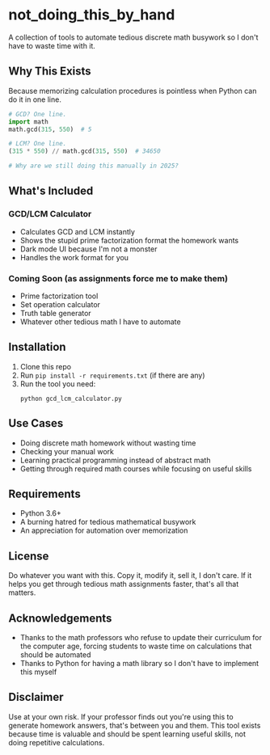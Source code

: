 # not_doing_this_by_hand

A collection of tools to automate tedious discrete math busywork so I don't have to waste time with it.

## Why This Exists

Because memorizing calculation procedures is pointless when Python can do it in one line.

```python
# GCD? One line.
import math
math.gcd(315, 550)  # 5

# LCM? One line.
(315 * 550) // math.gcd(315, 550)  # 34650

# Why are we still doing this manually in 2025?
```

## What's Included

### GCD/LCM Calculator
- Calculates GCD and LCM instantly
- Shows the stupid prime factorization format the homework wants
- Dark mode UI because I'm not a monster
- Handles the work format for you

### Coming Soon (as assignments force me to make them)
- Prime factorization tool
- Set operation calculator
- Truth table generator
- Whatever other tedious math I have to automate

## Installation

1. Clone this repo
2. Run `pip install -r requirements.txt` (if there are any)
3. Run the tool you need:
   ```
   python gcd_lcm_calculator.py
   ```

## Use Cases

- Doing discrete math homework without wasting time
- Checking your manual work
- Learning practical programming instead of abstract math
- Getting through required math courses while focusing on useful skills

## Requirements

- Python 3.6+
- A burning hatred for tedious mathematical busywork
- An appreciation for automation over memorization

## License

Do whatever you want with this. Copy it, modify it, sell it, I don't care.
If it helps you get through tedious math assignments faster, that's all that matters.

## Acknowledgements

- Thanks to the math professors who refuse to update their curriculum for the computer age, forcing students to waste time on calculations that should be automated
- Thanks to Python for having a math library so I don't have to implement this myself

## Disclaimer

Use at your own risk. If your professor finds out you're using this to generate homework answers, that's between you and them. This tool exists because time is valuable and should be spent learning useful skills, not doing repetitive calculations.
